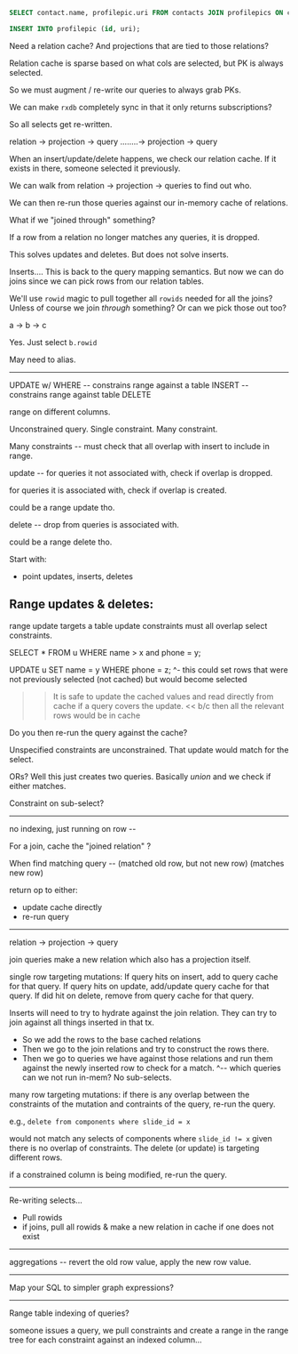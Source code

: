 ```sql
SELECT contact.name, profilepic.uri FROM contacts JOIN profilepics ON contacts.profilepic_id = profilepics.id
```

```sql
INSERT INTO profilepic (id, uri);
```

Need a relation cache? And projections that are tied to those relations?

Relation cache is sparse based on what cols are selected, but PK is always selected.

So we must augment / re-write our queries to always grab PKs.

We can make `rxdb` completely sync in that it only returns subscriptions?

So all selects get re-written.

relation -> projection -> query
........\-> projection -> query

When an insert/update/delete happens, we check our relation cache.
If it exists in there, someone selected it previously.

We can walk from relation -> projection -> queries to find out who.

We can then re-run those queries against our in-memory cache of relations.

What if we "joined through" something?

If a row from a relation no longer matches any queries, it is dropped.

This solves updates and deletes. But does not solve inserts.

Inserts....
This is back to the query mapping semantics. But now we can do joins since we can pick
rows from our relation tables.

We'll use `rowid` magic to pull together all `rowids` needed for all the joins?
Unless of course we join _through_ something? Or can we pick those out too?

a -> b -> c

Yes. Just select `b.rowid`

May need to alias.

---

UPDATE w/ WHERE -- constrains range against a table
INSERT -- constrains range against table
DELETE

range on different columns.

Unconstrained query.
Single constraint.
Many constraint.

Many constraints -- must check that all overlap with insert
to include in range.

update -- for queries it not associated with, check if overlap
is dropped.

for queries it is associated with, check if overlap is created.

could be a range update tho.

delete -- drop from queries is associated with.

could be a range delete tho.

Start with:

- point updates, inserts, deletes

## Range updates & deletes:

range update targets a table
update constraints must all overlap select constraints.

SELECT * FROM u WHERE name > x and phone = y;

UPDATE u SET name = y WHERE phone = z;
^- this could set rows that were not previously selected (not cached) but
would become selected

>> It is safe to update the cached values and read directly from cache if
a query covers the update. << b/c then all the relevant rows would be in cache

Do you then re-run the query against the cache?

Unspecified constraints are unconstrained.
That update would match for the select.

ORs? Well this just creates two queries. Basically _union_ and we
check if either matches.

Constraint on sub-select?


---

no indexing, just running on row --

For a join, cache the "joined relation" ?

When find matching query --
(matched old row, but not new row)
(matches new row)

return op to either:
- update cache directly
- re-run query

---

relation -> projection -> query

join queries make a new relation which
also has a projection itself.

single row targeting mutations:
If query hits on insert, add to query cache for that query.
If query hits on update, add/update query cache for that query.
If did hit on delete, remove from query cache for that query.

Inserts will need to try to hydrate against the join relation.
They can try to join against all things inserted in that tx.

- So we add the rows to the base cached relations
- Then we go to the join relations and try to construct the rows
there.
- Then we go to queries we have against those relations and run them
against the newly inserted row to check for a match.
 ^-- which queries can we not run in-mem? No sub-selects.


many row targeting mutations:
if there is any overlap between the constraints of the mutation
and contraints of the query, re-run the query.

e.g.,
`delete from components where slide_id = x`

would not match any selects of components where `slide_id != x` given
there is no overlap of constraints. The delete (or update) is
targeting different rows.

if a constrained column is being modified, re-run the query.

---

Re-writing selects...
- Pull rowids
- if joins, pull all rowids & make a new relation in cache if one does not exist

---

aggregations -- revert the old row value, apply the new row value.

---

Map your SQL to simpler graph expressions?


---

Range table indexing of queries?

someone issues a query, we pull constraints and create
a range in the range tree for each constraint against an indexed
column...

